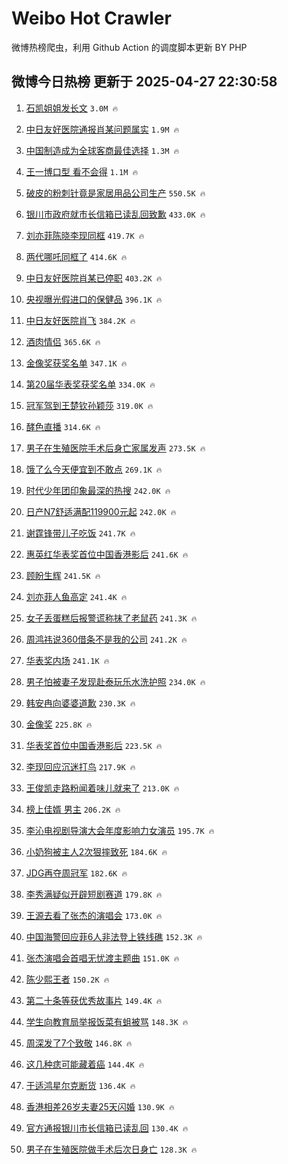 # Weibo Hot Crawler 



微博热榜爬虫，利用 Github Action 的调度脚本更新 BY PHP 


## 微博今日热榜 更新于 2025-04-27 22:30:58 
1. [石凯姐姐发长文](https://s.weibo.com/weibo?q=%23%E7%9F%B3%E5%87%AF%E5%A7%90%E5%A7%90%E5%8F%91%E9%95%BF%E6%96%87%23&t=31&band_rank=1&Refer=top) `3.0M 🔥` 

1. [中日友好医院通报肖某问题属实](https://s.weibo.com/weibo?q=%23%E4%B8%AD%E6%97%A5%E5%8F%8B%E5%A5%BD%E5%8C%BB%E9%99%A2%E9%80%9A%E6%8A%A5%E8%82%96%E6%9F%90%E9%97%AE%E9%A2%98%E5%B1%9E%E5%AE%9E%23&t=31&band_rank=2&Refer=top) `1.9M 🔥` 

1. [中国制造成为全球客商最佳选择](https://s.weibo.com/weibo?q=%23%E4%B8%AD%E5%9B%BD%E5%88%B6%E9%80%A0%E6%88%90%E4%B8%BA%E5%85%A8%E7%90%83%E5%AE%A2%E5%95%86%E6%9C%80%E4%BD%B3%E9%80%89%E6%8B%A9%23&t=31&band_rank=3&Refer=top) `1.3M 🔥` 

1. [王一博口型 看不会得](https://s.weibo.com/weibo?q=%E7%8E%8B%E4%B8%80%E5%8D%9A%E5%8F%A3%E5%9E%8B%20%E7%9C%8B%E4%B8%8D%E4%BC%9A%E5%BE%97&t=31&band_rank=4&Refer=top) `1.1M 🔥` 

1. [破皮的粉刺针竟是家居用品公司生产](https://s.weibo.com/weibo?q=%23%E7%A0%B4%E7%9A%AE%E7%9A%84%E7%B2%89%E5%88%BA%E9%92%88%E7%AB%9F%E6%98%AF%E5%AE%B6%E5%B1%85%E7%94%A8%E5%93%81%E5%85%AC%E5%8F%B8%E7%94%9F%E4%BA%A7%23&t=31&band_rank=5&Refer=top) `550.5K 🔥` 

1. [银川市政府就市长信箱已读乱回致歉](https://s.weibo.com/weibo?q=%23%E9%93%B6%E5%B7%9D%E5%B8%82%E6%94%BF%E5%BA%9C%E5%B0%B1%E5%B8%82%E9%95%BF%E4%BF%A1%E7%AE%B1%E5%B7%B2%E8%AF%BB%E4%B9%B1%E5%9B%9E%E8%87%B4%E6%AD%89%23&t=31&band_rank=6&Refer=top) `433.0K 🔥` 

1. [刘亦菲陈晓李现同框](https://s.weibo.com/weibo?q=%23%E5%88%98%E4%BA%A6%E8%8F%B2%E9%99%88%E6%99%93%E6%9D%8E%E7%8E%B0%E5%90%8C%E6%A1%86%23&t=31&band_rank=7&Refer=top) `419.7K 🔥` 

1. [两代哪吒同框了](https://s.weibo.com/weibo?q=%23%E4%B8%A4%E4%BB%A3%E5%93%AA%E5%90%92%E5%90%8C%E6%A1%86%E4%BA%86%23&t=31&band_rank=8&Refer=top) `414.6K 🔥` 

1. [中日友好医院肖某已停职](https://s.weibo.com/weibo?q=%23%E4%B8%AD%E6%97%A5%E5%8F%8B%E5%A5%BD%E5%8C%BB%E9%99%A2%E8%82%96%E6%9F%90%E5%B7%B2%E5%81%9C%E8%81%8C%23&t=31&band_rank=9&Refer=top) `403.2K 🔥` 

1. [央视曝光假进口的保健品](https://s.weibo.com/weibo?q=%23%E5%A4%AE%E8%A7%86%E6%9B%9D%E5%85%89%E5%81%87%E8%BF%9B%E5%8F%A3%E7%9A%84%E4%BF%9D%E5%81%A5%E5%93%81%23&t=31&band_rank=10&Refer=top) `396.1K 🔥` 

1. [中日友好医院肖飞](https://s.weibo.com/weibo?q=%23%E4%B8%AD%E6%97%A5%E5%8F%8B%E5%A5%BD%E5%8C%BB%E9%99%A2%E8%82%96%E9%A3%9E%23&t=31&band_rank=11&Refer=top) `384.2K 🔥` 

1. [酒肉情侣](https://s.weibo.com/weibo?q=%E9%85%92%E8%82%89%E6%83%85%E4%BE%A3&t=31&band_rank=12&Refer=top) `365.6K 🔥` 

1. [金像奖获奖名单](https://s.weibo.com/weibo?q=%23%E9%87%91%E5%83%8F%E5%A5%96%E8%8E%B7%E5%A5%96%E5%90%8D%E5%8D%95%23&t=31&band_rank=13&Refer=top) `347.1K 🔥` 

1. [第20届华表奖获奖名单](https://s.weibo.com/weibo?q=%23%E7%AC%AC20%E5%B1%8A%E5%8D%8E%E8%A1%A8%E5%A5%96%E8%8E%B7%E5%A5%96%E5%90%8D%E5%8D%95%23&t=31&band_rank=14&Refer=top) `334.0K 🔥` 

1. [冠军驾到王楚钦孙颖莎](https://s.weibo.com/weibo?q=%E5%86%A0%E5%86%9B%E9%A9%BE%E5%88%B0%E7%8E%8B%E6%A5%9A%E9%92%A6%E5%AD%99%E9%A2%96%E8%8E%8E&t=31&band_rank=15&Refer=top) `319.0K 🔥` 

1. [酵色直播](https://s.weibo.com/weibo?q=%E9%85%B5%E8%89%B2%E7%9B%B4%E6%92%AD&t=31&band_rank=16&Refer=top) `314.6K 🔥` 

1. [男子在生殖医院手术后身亡家属发声](https://s.weibo.com/weibo?q=%23%E7%94%B7%E5%AD%90%E5%9C%A8%E7%94%9F%E6%AE%96%E5%8C%BB%E9%99%A2%E6%89%8B%E6%9C%AF%E5%90%8E%E8%BA%AB%E4%BA%A1%E5%AE%B6%E5%B1%9E%E5%8F%91%E5%A3%B0%23&t=31&band_rank=17&Refer=top) `273.5K 🔥` 

1. [饿了么今天便宜到不敢点](https://s.weibo.com/weibo?q=%23%E9%A5%BF%E4%BA%86%E4%B9%88%E4%BB%8A%E5%A4%A9%E4%BE%BF%E5%AE%9C%E5%88%B0%E4%B8%8D%E6%95%A2%E7%82%B9%23&t=31&band_rank=18&Refer=top) `269.1K 🔥` 

1. [时代少年团印象最深的热搜](https://s.weibo.com/weibo?q=%23%E6%97%B6%E4%BB%A3%E5%B0%91%E5%B9%B4%E5%9B%A2%E5%8D%B0%E8%B1%A1%E6%9C%80%E6%B7%B1%E7%9A%84%E7%83%AD%E6%90%9C%23&t=31&band_rank=19&Refer=top) `242.0K 🔥` 

1. [日产N7舒适满配119900元起](https://s.weibo.com/weibo?q=%23%E6%97%A5%E4%BA%A7N7%E8%88%92%E9%80%82%E6%BB%A1%E9%85%8D119900%E5%85%83%E8%B5%B7%23&t=31&band_rank=20&Refer=top) `242.0K 🔥` 

1. [谢霆锋带儿子吃饭](https://s.weibo.com/weibo?q=%23%E8%B0%A2%E9%9C%86%E9%94%8B%E5%B8%A6%E5%84%BF%E5%AD%90%E5%90%83%E9%A5%AD%23&t=31&band_rank=21&Refer=top) `241.7K 🔥` 

1. [惠英红华表奖首位中国香港影后](https://s.weibo.com/weibo?q=%E6%83%A0%E8%8B%B1%E7%BA%A2%E5%8D%8E%E8%A1%A8%E5%A5%96%E9%A6%96%E4%BD%8D%E4%B8%AD%E5%9B%BD%E9%A6%99%E6%B8%AF%E5%BD%B1%E5%90%8E&t=31&band_rank=22&Refer=top) `241.6K 🔥` 

1. [顾盼生辉](https://s.weibo.com/weibo?q=%E9%A1%BE%E7%9B%BC%E7%94%9F%E8%BE%89&t=31&band_rank=23&Refer=top) `241.5K 🔥` 

1. [刘亦菲人鱼高定](https://s.weibo.com/weibo?q=%23%E5%88%98%E4%BA%A6%E8%8F%B2%E4%BA%BA%E9%B1%BC%E9%AB%98%E5%AE%9A%23&t=31&band_rank=24&Refer=top) `241.4K 🔥` 

1. [女子丢蛋糕后报警谎称抹了老鼠药](https://s.weibo.com/weibo?q=%23%E5%A5%B3%E5%AD%90%E4%B8%A2%E8%9B%8B%E7%B3%95%E5%90%8E%E6%8A%A5%E8%AD%A6%E8%B0%8E%E7%A7%B0%E6%8A%B9%E4%BA%86%E8%80%81%E9%BC%A0%E8%8D%AF%23&t=31&band_rank=25&Refer=top) `241.3K 🔥` 

1. [周鸿祎说360借条不是我的公司](https://s.weibo.com/weibo?q=%23%E5%91%A8%E9%B8%BF%E7%A5%8E%E8%AF%B4360%E5%80%9F%E6%9D%A1%E4%B8%8D%E6%98%AF%E6%88%91%E7%9A%84%E5%85%AC%E5%8F%B8%23&t=31&band_rank=26&Refer=top) `241.2K 🔥` 

1. [华表奖内场](https://s.weibo.com/weibo?q=%E5%8D%8E%E8%A1%A8%E5%A5%96%E5%86%85%E5%9C%BA&t=31&band_rank=27&Refer=top) `241.1K 🔥` 

1. [男子怕被妻子发现赴泰玩乐水洗护照](https://s.weibo.com/weibo?q=%23%E7%94%B7%E5%AD%90%E6%80%95%E8%A2%AB%E5%A6%BB%E5%AD%90%E5%8F%91%E7%8E%B0%E8%B5%B4%E6%B3%B0%E7%8E%A9%E4%B9%90%E6%B0%B4%E6%B4%97%E6%8A%A4%E7%85%A7%23&t=31&band_rank=28&Refer=top) `234.0K 🔥` 

1. [韩安冉向婆婆道歉](https://s.weibo.com/weibo?q=%23%E9%9F%A9%E5%AE%89%E5%86%89%E5%90%91%E5%A9%86%E5%A9%86%E9%81%93%E6%AD%89%23&t=31&band_rank=29&Refer=top) `230.3K 🔥` 

1. [金像奖](https://s.weibo.com/weibo?q=%E9%87%91%E5%83%8F%E5%A5%96&t=31&band_rank=30&Refer=top) `225.8K 🔥` 

1. [华表奖首位中国香港影后](https://s.weibo.com/weibo?q=%23%E5%8D%8E%E8%A1%A8%E5%A5%96%E9%A6%96%E4%BD%8D%E4%B8%AD%E5%9B%BD%E9%A6%99%E6%B8%AF%E5%BD%B1%E5%90%8E%23&t=31&band_rank=31&Refer=top) `223.5K 🔥` 

1. [李现回应沉迷打鸟](https://s.weibo.com/weibo?q=%23%E6%9D%8E%E7%8E%B0%E5%9B%9E%E5%BA%94%E6%B2%89%E8%BF%B7%E6%89%93%E9%B8%9F%23&t=31&band_rank=32&Refer=top) `217.9K 🔥` 

1. [王俊凯走路粉闻着味儿就来了](https://s.weibo.com/weibo?q=%E7%8E%8B%E4%BF%8A%E5%87%AF%E8%B5%B0%E8%B7%AF%E7%B2%89%E9%97%BB%E7%9D%80%E5%91%B3%E5%84%BF%E5%B0%B1%E6%9D%A5%E4%BA%86&t=31&band_rank=33&Refer=top) `213.0K 🔥` 

1. [榜上佳婿 男主](https://s.weibo.com/weibo?q=%E6%A6%9C%E4%B8%8A%E4%BD%B3%E5%A9%BF%20%E7%94%B7%E4%B8%BB&t=31&band_rank=34&Refer=top) `206.2K 🔥` 

1. [李沁电视剧导演大会年度影响力女演员](https://s.weibo.com/weibo?q=%23%E6%9D%8E%E6%B2%81%E7%94%B5%E8%A7%86%E5%89%A7%E5%AF%BC%E6%BC%94%E5%A4%A7%E4%BC%9A%E5%B9%B4%E5%BA%A6%E5%BD%B1%E5%93%8D%E5%8A%9B%E5%A5%B3%E6%BC%94%E5%91%98%23&t=31&band_rank=35&Refer=top) `195.7K 🔥` 

1. [小奶狗被主人2次狠摔致死](https://s.weibo.com/weibo?q=%23%E5%B0%8F%E5%A5%B6%E7%8B%97%E8%A2%AB%E4%B8%BB%E4%BA%BA2%E6%AC%A1%E7%8B%A0%E6%91%94%E8%87%B4%E6%AD%BB%23&t=31&band_rank=36&Refer=top) `184.6K 🔥` 

1. [JDG再夺周冠军](https://s.weibo.com/weibo?q=%23JDG%E5%86%8D%E5%A4%BA%E5%91%A8%E5%86%A0%E5%86%9B%23&t=31&band_rank=37&Refer=top) `182.6K 🔥` 

1. [李秀满疑似开辟短剧赛道](https://s.weibo.com/weibo?q=%E6%9D%8E%E7%A7%80%E6%BB%A1%E7%96%91%E4%BC%BC%E5%BC%80%E8%BE%9F%E7%9F%AD%E5%89%A7%E8%B5%9B%E9%81%93&t=31&band_rank=38&Refer=top) `179.8K 🔥` 

1. [王源去看了张杰的演唱会](https://s.weibo.com/weibo?q=%23%E7%8E%8B%E6%BA%90%E5%8E%BB%E7%9C%8B%E4%BA%86%E5%BC%A0%E6%9D%B0%E7%9A%84%E6%BC%94%E5%94%B1%E4%BC%9A%23&t=31&band_rank=39&Refer=top) `173.0K 🔥` 

1. [中国海警回应菲6人非法登上铁线礁](https://s.weibo.com/weibo?q=%23%E4%B8%AD%E5%9B%BD%E6%B5%B7%E8%AD%A6%E5%9B%9E%E5%BA%94%E8%8F%B26%E4%BA%BA%E9%9D%9E%E6%B3%95%E7%99%BB%E4%B8%8A%E9%93%81%E7%BA%BF%E7%A4%81%23&t=31&band_rank=40&Refer=top) `152.3K 🔥` 

1. [张杰演唱会首唱无忧渡主题曲](https://s.weibo.com/weibo?q=%23%E5%BC%A0%E6%9D%B0%E6%BC%94%E5%94%B1%E4%BC%9A%E9%A6%96%E5%94%B1%E6%97%A0%E5%BF%A7%E6%B8%A1%E4%B8%BB%E9%A2%98%E6%9B%B2%23&t=31&band_rank=41&Refer=top) `151.0K 🔥` 

1. [陈少熙王者](https://s.weibo.com/weibo?q=%E9%99%88%E5%B0%91%E7%86%99%E7%8E%8B%E8%80%85&t=31&band_rank=42&Refer=top) `150.2K 🔥` 

1. [第二十条等获优秀故事片](https://s.weibo.com/weibo?q=%23%E7%AC%AC%E4%BA%8C%E5%8D%81%E6%9D%A1%E7%AD%89%E8%8E%B7%E4%BC%98%E7%A7%80%E6%95%85%E4%BA%8B%E7%89%87%23&t=31&band_rank=43&Refer=top) `149.4K 🔥` 

1. [学生向教育局举报饭菜有蛆被骂](https://s.weibo.com/weibo?q=%23%E5%AD%A6%E7%94%9F%E5%90%91%E6%95%99%E8%82%B2%E5%B1%80%E4%B8%BE%E6%8A%A5%E9%A5%AD%E8%8F%9C%E6%9C%89%E8%9B%86%E8%A2%AB%E9%AA%82%23&t=31&band_rank=44&Refer=top) `148.3K 🔥` 

1. [周深发了7个致敬](https://s.weibo.com/weibo?q=%E5%91%A8%E6%B7%B1%E5%8F%91%E4%BA%867%E4%B8%AA%E8%87%B4%E6%95%AC&t=31&band_rank=45&Refer=top) `146.8K 🔥` 

1. [这几种痣可能藏着癌](https://s.weibo.com/weibo?q=%23%E8%BF%99%E5%87%A0%E7%A7%8D%E7%97%A3%E5%8F%AF%E8%83%BD%E8%97%8F%E7%9D%80%E7%99%8C%23&t=31&band_rank=46&Refer=top) `144.4K 🔥` 

1. [于适鸿星尔克断货](https://s.weibo.com/weibo?q=%E4%BA%8E%E9%80%82%E9%B8%BF%E6%98%9F%E5%B0%94%E5%85%8B%E6%96%AD%E8%B4%A7&t=31&band_rank=47&Refer=top) `136.4K 🔥` 

1. [香港相差26岁夫妻25天闪婚](https://s.weibo.com/weibo?q=%E9%A6%99%E6%B8%AF%E7%9B%B8%E5%B7%AE26%E5%B2%81%E5%A4%AB%E5%A6%BB25%E5%A4%A9%E9%97%AA%E5%A9%9A&t=31&band_rank=48&Refer=top) `130.9K 🔥` 

1. [官方通报银川市长信箱已读乱回](https://s.weibo.com/weibo?q=%23%E5%AE%98%E6%96%B9%E9%80%9A%E6%8A%A5%E9%93%B6%E5%B7%9D%E5%B8%82%E9%95%BF%E4%BF%A1%E7%AE%B1%E5%B7%B2%E8%AF%BB%E4%B9%B1%E5%9B%9E%23&t=31&band_rank=49&Refer=top) `130.4K 🔥` 

1. [男子在生殖医院做手术后次日身亡](https://s.weibo.com/weibo?q=%23%E7%94%B7%E5%AD%90%E5%9C%A8%E7%94%9F%E6%AE%96%E5%8C%BB%E9%99%A2%E5%81%9A%E6%89%8B%E6%9C%AF%E5%90%8E%E6%AC%A1%E6%97%A5%E8%BA%AB%E4%BA%A1%23&t=31&band_rank=50&Refer=top) `128.3K 🔥` 

